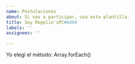 ```yaml
---
name: Postulaciones
about: Si vas a participar, usa esta plantilla.
title: Soy Rogelio'sPC#6494
labels: ''
assignees: ''

---
```


Yo elegí el método: Array.forEach()
